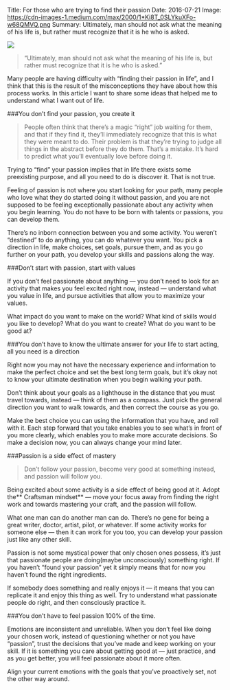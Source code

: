 Title: For those who are trying to find their passion
Date: 2016-07-21
Image: https://cdn-images-1.medium.com/max/2000/1*Ki8T_0SLYkuXFo-w68QMVQ.png
Summary: Ultimately, man should not ask what the meaning of his life is, but rather must recognize that it is he who is asked.


![](https://cdn-images-1.medium.com/max/2000/1*Ki8T_0SLYkuXFo-w68QMVQ.png)

> “Ultimately, man should not ask what the meaning of his life is, but rather must recognize that it is he who is asked.”

Many people are having difficulty with “finding their passion in life”, and I think that this is the result of the misconceptions they have about how this process works. In this article I want to share some ideas that helped me to understand what I want out of life.

###You don’t find your passion, you create it
> People often think that there’s a magic “right” job waiting for them, and that if they find it, they’ll immediately recognize that this is what they were meant to do. Their problem is that they’re trying to judge all things in the abstract before they do them. That’s a mistake. It’s hard to predict what you’ll eventually love before doing it.

Trying to “find” your passion implies that in life there exists some preexisting purpose, and all you need to do is discover it. That is not true.

Feeling of passion is not where you start looking for your path, many people who love what they do started doing it without passion, and you are not supposed to be feeling exceptionally passionate about any activity when you begin learning. You do not have to be born with talents or passions, you can develop them.

There’s no inborn connection between you and some activity. You weren’t “destined” to do anything, you can do whatever you want. You pick a direction in life, make choices, set goals, pursue them, and as you go further on your path, you develop your skills and passions along the way.

###Don’t start with passion, start with values

If you don’t feel passionate about anything — you don’t need to look for an activity that makes you feel excited right now, instead — understand what you value in life, and pursue activities that allow you to maximize your values.

What impact do you want to make on the world? What kind of skills would you like to develop? What do you want to create? What do you want to be good at?

###You don’t have to know the ultimate answer for your life to start acting, all you need is a direction

Right now you may not have the necessary experience and information to make the perfect choice and set the best long term goals, but it’s okay not to know your ultimate destination when you begin walking your path.

Don’t think about your goals as a lighthouse in the distance that you must travel towards, instead — think of them as a compass. Just pick the general direction you want to walk towards, and then correct the course as you go.

Make the best choice you can using the information that you have, and roll with it. Each step forward that you take enables you to see what’s in front of you more clearly, which enables you to make more accurate decisions. So make a decision now, you can always change your mind later.

###Passion is a side effect of mastery
> Don’t follow your passion, become very good at something instead, and passion will follow you.

Being excited about some activity is a side effect of being good at it. Adopt the** Craftsman mindset** — move your focus away from finding the right work and towards mastering your craft, and the passion will follow.

What one man can do another man can do. There’s no gene for being a great writer, doctor, artist, pilot, or whatever. If some activity works for someone else — then it can work for you too, you can develop your passion just like any other skill.

Passion is not some mystical power that only chosen ones possess, it’s just that passionate people are doing(maybe unconsciously) something right. If you haven’t “found your passion” yet it simply means that for now you haven’t found the right ingredients.

If somebody does something and really enjoys it — it means that you can replicate it and enjoy this thing as well. Try to understand what passionate people do right, and then consciously practice it.

###You don’t have to feel passion 100% of the time.

Emotions are inconsistent and unreliable. When you don’t feel like doing your chosen work, instead of questioning whether or not you have “passion”, trust the decisions that you’ve made and keep working on your skill. If it is something you care about getting good at — just practice, and as you get better, you will feel passionate about it more often.

Align your current emotions with the goals that you’ve proactively set, not the other way around.
